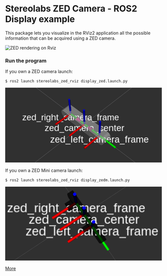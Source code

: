 # Stereolabs ZED Camera - ROS2 Display example

This package lets you visualize in the RViz2 application all the possible information that can be acquired using a ZED camera.

![ZED rendering on Rviz](images/depthcloud-RGB.png)

### Run the program

If you own a ZED camera launch:

    $ ros2 launch stereolabs_zed_rviz display_zed.launch.py

![ZED rendering on Rviz](images/ZED-Rviz.png)

If you own a ZED Mini camera launch:

    $ ros2 launch stereolabs_zed_rviz display_zedm.launch.py

![ZED rendering on Rviz](images/ZEDM-Rviz.png)

[More](https://www.stereolabs.com/documentation/guides/using-zed-with-ros/introduction.html)
